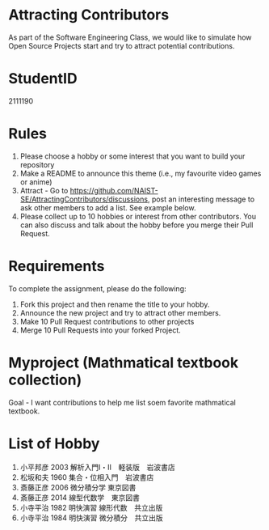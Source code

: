 # Attracting Contributors
As part of the Software Engineering Class, we would like to simulate how Open Source Projects start and try to attract potential contributions.

# StudentID
2111190

# Rules

1. Please choose a hobby or some interest that you want to build your repository
2. Make a README to announce this theme (i.e., my favourite video games or anime)
3. Attract - Go to https://github.com/NAIST-SE/AttractingContributors/discussions, post an interesting message to ask other members to add a list. See example below.
4. Please collect up to 10 hobbies or interest from other contributors. You can also discuss and talk about the hobby before you merge their Pull Request.

# Requirements
To complete the assignment, please do the following:
1. Fork this project and then rename the title to your hobby. 
2. Announce the new project and try to attract other members.
3. Make 10 Pull Request contributions to other projects
4. Merge 10 Pull Requests into your forked Project.


# Myproject (Mathmatical textbook collection)
Goal - I want contributions to help me list soem favorite mathmatical textbook.


# List of Hobby
1. 小平邦彦 2003 解析入門Ⅰ・Ⅱ　軽装版　岩波書店
2. 松坂和夫 1960 集合・位相入門　岩波書店
3. 斎藤正彦 2006 微分積分学 東京図書
4. 斎藤正彦 2014 線型代数学　東京図書
5. 小寺平治 1982 明快演習 線形代数　共立出版
6. 小寺平治 1984 明快演習 微分積分　共立出版
